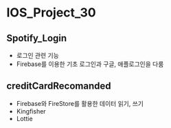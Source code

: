 # IOS_Project_30
## Spotify_Login
- 로그인 관련 기능
- Firebase를 이용한 기초 로그인과 구글, 애플로그인을 다룸
## creditCardRecomanded
- Firebase와 FireStore를 활용한 데이터 읽기, 쓰기
- Kingfisher
- Lottie
